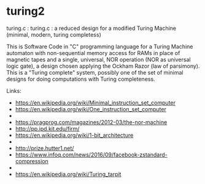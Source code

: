 # turing2
turing.c : turing.c : a reduced design for a modified Turing Machine (minimal, modern, turing completess)

This is Software Code in "C" programming language for a Turing Machine
automaton with non-sequential memory access for RAMs in place 
of magnetic tapes and a single, universal, NOR operation 
(NOR as universal logic gate), a design chosen applying the Ockham Razor 
(law of parsimony). This is a "Turing complete" system, possibly 
one of the set of minimal designs for doing computations
with Turing completeness.

Links:
* https://en.wikipedia.org/wiki/Minimal_instruction_set_computer
* https://en.wikipedia.org/wiki/One_instruction_set_computer
* 
* https://pragprog.com/magazines/2012-03/the-nor-machine
* http://pp.ipd.kit.edu/firm/
* https://en.wikipedia.org/wiki/1-bit_architecture
* 
* http://prize.hutter1.net/
* https://www.infoq.com/news/2016/09/facebook-zstandard-compression
*
* https://en.wikipedia.org/wiki/Turing_tarpit

